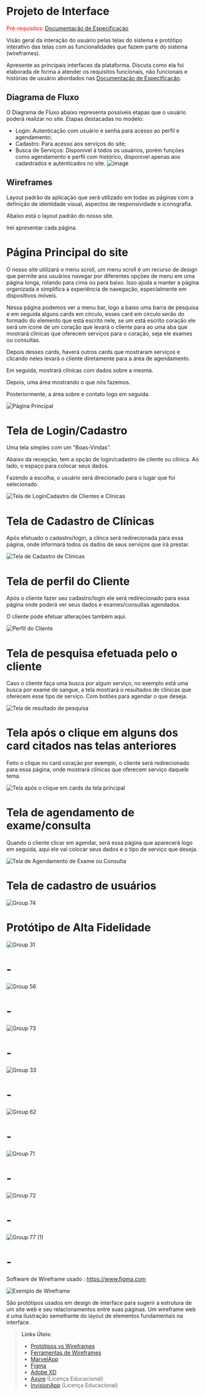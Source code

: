 
# Projeto de Interface

<span style="color:red">Pré-requisitos: <a href="2-Especificação do Projeto.md"> Documentação de Especificação</a></span>

Visão geral da interação do usuário pelas telas do sistema e protótipo interativo das telas com as funcionalidades que fazem parte do sistema (wireframes).

 Apresente as principais interfaces da plataforma. Discuta como ela foi elaborada de forma a atender os requisitos funcionais, não funcionais e histórias de usuário abordados nas <a href="2-Especificação do Projeto.md"> Documentação de Especificação</a>.

## Diagrama de Fluxo

O Diagrama de Fluxo abaixo representa possíveis etapas que o usuário poderá realizar no site.
Etapas destacadas no modelo:
- Login: Autenticação com usuário e senha para acesso ao perfil e agendamento;
- Cadastro: Para acesso aos serviços do site;
- Busca de Serviços: Disponível à todos os usuários, porém funções como agendamento e perfil com histórico, disponivel apenas aos cadastrados e autenticados no site. 
![image](https://github.com/ICEI-PUC-Minas-PMV-ADS/pmv-ads-2024-1-e2-proj-int-t4-HmoreH/assets/32981763/e1950c47-9095-414c-8c54-a2fa3b78648a)


## Wireframes


Layout padrão da aplicação que será utilizado em todas as páginas com a definição de identidade visual, aspectos de responsividade e iconografia.

Abaixo está o layout padrão do nosso site.

Irei apresentar cada página.

# Página Principal do site

O nosso site utilizará o menu scroll, um menu scroll é um recurso de design que permite aos usuários navegar por diferentes opções de menu em uma página longa, rolando para cima ou para baixo. Isso ajuda a manter a página organizada e simplifica a experiência de navegação, especialmente em dispositivos móveis.

Nessa página podemos ver a menu bar, logo a baixo uma barra de pesquisa e em seguida alguns cards em círculo, esses card em círculo serão do formado do elemento que está escrito nele, se um está escrito coração ele será um ícone de um coração que levará o cliente para ao uma aba que mostrará clínicas que oferecem serviços para o coração, seja ele exames ou consultas.

Depois desses cards, haverá outros cards que mostraram serviços e clicando neles levará o cliente diretamente para a área de agendamento.

Em seguida, mostrará clínicas com dados sobre a mesma.

Depois, uma área mostrando o que nós fazemos.

Posteriormente, a área sobre e contato logo em seguida.

![Página Principal](https://github.com/ICEI-PUC-Minas-PMV-ADS/pmv-ads-2024-1-e2-proj-int-t4-HmoreH/assets/117231834/8b1ecd44-5bb2-4f2e-a974-ed9243a52bc8)


# Tela de Login/Cadastro

Uma tela simples com um "Boas-Vindas".

Abaixo da recepção, tem a opção de login/cadastro de cliente ou clínica. Ao lado, o espaço para colocar seus dados.

Fazendo a escolha, o usuário será direcionado para o lugar que foi selecionado.



![Tela de LoginCadastro de Clientes e Clínicas](https://github.com/ICEI-PUC-Minas-PMV-ADS/pmv-ads-2024-1-e2-proj-int-t4-HmoreH/assets/117231834/83f8e2db-446b-4434-9df4-8cb02d16b9f6)



# Tela de Cadastro de Clínicas

Após efetuado o cadastro/login, a clínca será redirecionada para essa página, onde informará todos os dados de seus serviços que irá prestar.


![Tela de Cadastro de Clínicas](https://github.com/ICEI-PUC-Minas-PMV-ADS/pmv-ads-2024-1-e2-proj-int-t4-HmoreH/assets/117231834/ec8d7b1b-2a31-49f1-ab58-a513a3280cf9)


# Tela de perfil do Cliente

Após o cliente fazer seu cadastro/login ele será redirecionado para essa página onde poderá ver seus dados e exames/consultas agendados.

O cliente pode efetuar alterações também aqui.


![Perfil do Cliente](https://github.com/ICEI-PUC-Minas-PMV-ADS/pmv-ads-2024-1-e2-proj-int-t4-HmoreH/assets/117231834/4b163362-4de7-4320-890a-3847f39f21dd)



# Tela de pesquisa efetuada pelo o cliente

Caso o cliente faça uma busca por algum serviço, no exemplo está uma busca por exame de sangue, a tela mostrará o resultados de clínicas que oferecem esse tipo de serviço. Com botões para agendar o que deseja.



![Tela de resultado de pesquisa](https://github.com/ICEI-PUC-Minas-PMV-ADS/pmv-ads-2024-1-e2-proj-int-t4-HmoreH/assets/117231834/ecbf67a7-d911-44e0-9e64-eb87c8b01a93)



# Tela após o clique em alguns dos card citados nas telas anteriores

Feito o clique no card coração por exemplo, o cliente será redirecionado para essa página, onde mostrará clínicas que oferecem serviço daquele tema.


![Tela após o clique em cards da tela principal](https://github.com/ICEI-PUC-Minas-PMV-ADS/pmv-ads-2024-1-e2-proj-int-t4-HmoreH/assets/117231834/836b4d2d-038b-4fb5-b394-79d14ca6c09e)



# Tela de agendamento de exame/consulta

Quando o cliente clicar em agendar, será essa página que aparecerá logo em seguida, aqui ele vai colocar seus dados e o tipo de serviço que deseja.

![Tela de Agendamento de Exame ou Consulta](https://github.com/ICEI-PUC-Minas-PMV-ADS/pmv-ads-2024-1-e2-proj-int-t4-HmoreH/assets/117231834/cd2fba31-9bac-4752-ac07-8e612549d0fa)


# Tela de cadastro de usuários


![Group 74](https://github.com/ICEI-PUC-Minas-PMV-ADS/pmv-ads-2024-1-e2-proj-int-t4-HmoreH/assets/117231834/d6284843-58f2-4e25-8cba-3964234c7332)


# Protótipo de Alta Fidelidade

![Group 31](https://github.com/ICEI-PUC-Minas-PMV-ADS/pmv-ads-2024-1-e2-proj-int-t4-HmoreH/assets/117231834/5d8c7bfb-9453-4419-a6dd-1d61dd13c0fb)

# - # 

![Group 56](https://github.com/ICEI-PUC-Minas-PMV-ADS/pmv-ads-2024-1-e2-proj-int-t4-HmoreH/assets/117231834/53c1ba04-076c-449c-bb87-50875f8a4313)

# - #

![Group 73](https://github.com/ICEI-PUC-Minas-PMV-ADS/pmv-ads-2024-1-e2-proj-int-t4-HmoreH/assets/117231834/ffabe6d5-be72-4570-8c3b-6122de57a4e8)

# - #

![Group 33](https://github.com/ICEI-PUC-Minas-PMV-ADS/pmv-ads-2024-1-e2-proj-int-t4-HmoreH/assets/117231834/a698428e-4869-4ff9-9178-4c486595d808)

# - # 

![Group 62](https://github.com/ICEI-PUC-Minas-PMV-ADS/pmv-ads-2024-1-e2-proj-int-t4-HmoreH/assets/117231834/b1019780-fa06-4f56-9638-d26d86dac473)

# - #

![Group 71](https://github.com/ICEI-PUC-Minas-PMV-ADS/pmv-ads-2024-1-e2-proj-int-t4-HmoreH/assets/117231834/72467a36-f47c-4989-8262-90a14c1a1965)

# - #

![Group 72](https://github.com/ICEI-PUC-Minas-PMV-ADS/pmv-ads-2024-1-e2-proj-int-t4-HmoreH/assets/117231834/11a2de28-a8d1-467f-b3cd-74bf7d8b5d12)


# - #

![Group 77 (1)](https://github.com/ICEI-PUC-Minas-PMV-ADS/pmv-ads-2024-1-e2-proj-int-t4-HmoreH/assets/117231834/c0fa878d-5a5d-4205-b9f7-7c7428c360d6)




# - # 

Software de Wireframe usado : https://www.figma.com 



![Exemplo de Wireframe](img/wireframe-example.png)

São protótipos usados em design de interface para sugerir a estrutura de um site web e seu relacionamentos entre suas páginas. Um wireframe web é uma ilustração semelhante do layout de elementos fundamentais na interface.
 
> **Links Úteis**:
> - [Protótipos vs Wireframes](https://www.nngroup.com/videos/prototypes-vs-wireframes-ux-projects/)
> - [Ferramentas de Wireframes](https://rockcontent.com/blog/wireframes/)
> - [MarvelApp](https://marvelapp.com/developers/documentation/tutorials/)
> - [Figma](https://www.figma.com/)
> - [Adobe XD](https://www.adobe.com/br/products/xd.html#scroll)
> - [Axure](https://www.axure.com/edu) (Licença Educacional)
> - [InvisionApp](https://www.invisionapp.com/) (Licença Educacional)
